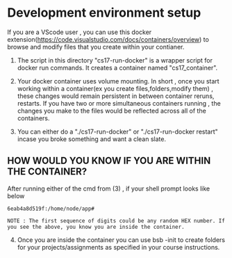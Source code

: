 # Development environment setup
If you are a VScode user , you can use this docker extension(https://code.visualstudio.com/docs/containers/overview) to browse and modify files that you create within your contianer.

1. The script in this directory "cs17-run-docker" is a wrapper script for docker run commands. It creates a container named "cs17_container".

2. Your docker container uses volume mounting. In short , once you start working within a container(ex you create files,folders,modify them) , these changes would remain persistent in between container reruns, restarts. If you have two or more simultaneous containers running , the changes you make to the files would be reflected across all of the containers.

3. You can either do a "./cs17-run-docker"  or
 "./cs17-run-docker restart" incase you broke something and want a clean slate.

## HOW WOULD YOU KNOW IF YOU ARE WITHIN THE CONTAINER?
After running either of the cmd from (3) , if your shell prompt looks like below
    
    6eab4a8d519f:/home/node/app# 

    NOTE : The first sequence of digits could be any random HEX number. If you see the above, you know you are inside the container.

4. Once you are inside the container you can use bsb -init to create folders for your projects/assignments as specified in your course instructions.
   